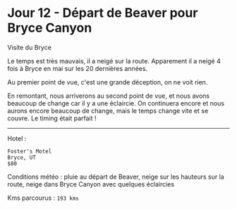 # Jour 12 - Départ de Beaver pour Bryce Canyon

Visite du Bryce

Le temps est très mauvais, il a neigé sur la route. Apparement il a neigé 4 fois à Bryce en mai sur les 20 dernières années.

Au premier point de vue, c'est une grande déception, on ne voit rien.

En remontant, nous arriverons au second point de vue, et nous avons beaucoup de change car il y a une éclaircie. On continuera encore et nous aurons encore beaucoup de change, mais le temps change vite et se couvre. Le timing était parfait !

--------------------------------------------------------------------------------

Hotel :

```
Foster's Motel
Bryce, UT
$80
```

Conditions météo : pluie au départ de Beaver, neige sur les hauteurs sur la route, neige dans Bryce Canyon avec quelques éclaircies

Kms parcourus : `193 kms`
